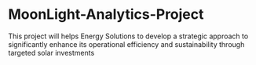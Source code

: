 # MoonLight-Analytics-Project
This project will helps Energy Solutions to develop a strategic approach to significantly enhance its operational efficiency and sustainability through targeted solar investments

